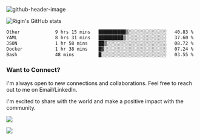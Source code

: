
![github-header-image](https://github.com/riginoommen/riginoommen/assets/3840244/889cae65-df55-4cda-86cc-bf21bf1f2e96)

![Rigin's GitHub stats](https://github-readme-stats.vercel.app/api?username=riginoommen\&show_icons=true\&show=reviews,discussions_started,discussions_answered,prs_merged,prs_merged_percentage)


<!--START_SECTION:waka-->

```txt
Other             9 hrs 15 mins   ██████████▒░░░░░░░░░░░░░░   40.83 %
YAML              8 hrs 31 mins   █████████▒░░░░░░░░░░░░░░░   37.60 %
JSON              1 hr 58 mins    ██▒░░░░░░░░░░░░░░░░░░░░░░   08.72 %
Docker            1 hr 38 mins    █▓░░░░░░░░░░░░░░░░░░░░░░░   07.24 %
Bash              48 mins         █░░░░░░░░░░░░░░░░░░░░░░░░   03.55 %
```

<!--END_SECTION:waka-->

### Want to Connect?

I'm always open to new connections and collaborations. Feel free to reach out to me on Email/LinkedIn.

I'm excited to share with the world and make a positive impact with the community.

![](https://komarev.com/ghpvc/?username=riginoommen)

![](https://hit.yhype.me/github/profile?user_id=3840244)

